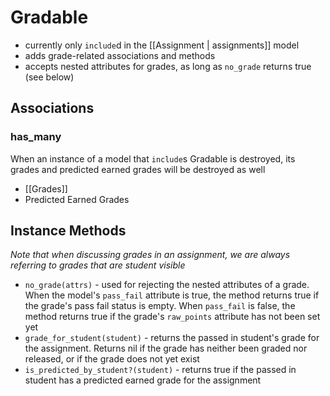 # Gradable

  * currently only `include`d in the [[Assignment | assignments]] model
  * adds grade-related associations and methods
  * accepts nested attributes for grades, as long as `no_grade` returns true (see below)

## Associations

### has_many

When an instance of a model that `include`s Gradable is destroyed, its grades and predicted earned grades will be destroyed as well

  * [[Grades]]
  * Predicted Earned Grades

## Instance Methods

*Note that when discussing grades in an assignment, we are always referring to grades that are student visible*

  * `no_grade(attrs)` - used for rejecting the nested attributes of a grade. When the model's `pass_fail` attribute is true, the method returns true if the grade's pass fail status is empty. When `pass_fail` is false, the method returns true if the grade's `raw_points` attribute has not been set yet
  * `grade_for_student(student)` - returns the passed in student's grade for the assignment. Returns nil if the grade has neither been graded nor released, or if the grade does not yet exist
  * `is_predicted_by_student?(student)` - returns true if the passed in student has a predicted earned grade for the assignment
